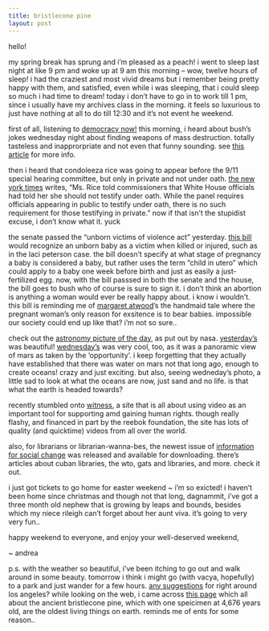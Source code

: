 ```yaml
---
title: bristlecone pine
layout: post
---
```


hello!

my spring break has sprung and i&#8217;m pleased as a peach! i went to sleep last night at like 9 pm and woke up at 9 am this morning &#8211; wow, twelve hours of sleep! i had the craziest and most vivid dreams but i remember being pretty happy with them, and satisfied, even while i was sleeping, that i could sleep so much i had time to dream! today i don&#8217;t have to go in to work till 1 pm, since i usually have my archives class in the morning. it feels so luxurious to just have nothing at all to do till 12:30 and it&#8217;s not event he weekend.

first of all, listening to [democracy now!][1] this morning, i heard about bush&#8217;s jokes wednesday night about finding weapons of mass destruction. totally tasteless and inapprorpriate and not even that funny sounding. see [this article][2] for more info.

then i heard that condoleeza rice was going to appear before the 9/11 special hearing committee, but only in private and not under oath. [the new york times][3] writes, &#8220;Ms. Rice told commissioners that White House officials had told her she should not testify under oath. While the panel requires officials appearing in public to testify under oath, there is no such requirement for those testifying in private.&#8221; now if that isn&#8217;t the stupidist excuse, i don&#8217;t know what it. yuck

the senate passed the &#8220;unborn victims of violence act&#8221; yesterday. [this bill][4] would recognize an unborn baby as a victim when killed or injured, such as in the laci peterson case. the bill doesn&#8217;t specify at what stage of pregnancy a baby is considered a baby, but rather uses the term &#8220;child in utero&#8221; which could apply to a baby one week before birth and just as easily a just-fertilized egg. now, with the bill passsed in both the senate and the house, the bill goes to bush who of course is sure to sign it. i don&#8217;t think an abortion is anything a woman would ever be really happy about. i know i wouldn&#8217;t. this bill is reminding me of [margaret atwood][5]&#8217;s the handmaid tale</a> where the pregnant woman&#8217;s only reason for exsitence is to bear babies. impossible our society could end up like that? i&#8217;m not so sure..

check out the [astronomy picture of the day][6], as put out by nasa. [yesterday&#8217;s][7] was beautiful! [wednesday&#8217;s][8] was very cool, too, as it was a panoramic view of mars as taken by the &#8216;opportunity&#8217;. i keep forgetting that they actually have established that there was water on mars not that long ago, enough to create oceans! crazy and just exciting. but also, seeing wedneday&#8217;s photo, a little sad to look at what the oceans are now, just sand and no life. is that what the earth is headed towards?

recently stumbled onto [witness][9], a site that is all about using video as an important tool for supporting amd gaining human rights. though really flashy, and financed in part by the reebok foundation, the site has lots of quality (and quicktime) videos from all over the world. 

also, for librarians or librarian-wanna-bes, the newest issue of [information for social change][10] was released and available for downloading. there&#8217;s articles about cuban libraries, the wto, gats and libraries, and more. check it out.

i just got tickets to go home for easter weekend ~ i&#8217;m so exicted! i haven&#8217;t been home since christmas and though not that long, dagnammit, i&#8217;ve got a three month old nephew that is growing by leaps and bounds, besides which my niece rileigh can&#8217;t forget about her aunt viva. it&#8217;s going to very very fun..

happy weekend to everyone, and enjoy your well-deserved weekend, 

~ andrea

p.s. with the weather so beautiful, i&#8217;ve been itching to go out and walk around in some beauty. tomorrow i think i might go (with vacya, hopefully) to a park and just wander for a few hours. [any suggestions][11] for right around los angeles? while looking on the web, i came across [this page][12] which all about the ancient bristlecone pine, which with one speicimen at 4,676 years old, are the oldest living things on earth. reminds me of ents for some reason..

 [1]: http://democracynow.org
 [2]: http://www.guardian.co.uk/worldlatest/story/0,1280,-3906182,00.html
 [3]: http://www.nytimes.com/2004/03/26/politics/26PANE.html?hp
 [4]: http://www.cnsnews.com/ViewCulture.asp?Page=%5CCulture%5Carchive%5C200403%5CCUL20040326a.html
 [5]: http://www.owtoad.com/
 [6]: http://antwrp.gsfc.nasa.gov/apod/astropix.html
 [7]: http://antwrp.gsfc.nasa.gov/apod/ap040325.html
 [8]: http://antwrp.gsfc.nasa.gov/apod/ap040324.html
 [9]: http://www.witness.org
 [10]: http://libr.org/ISC/TOC.html
 [11]: contact.html
 [12]: http://www.sonic.net/bristlecone/